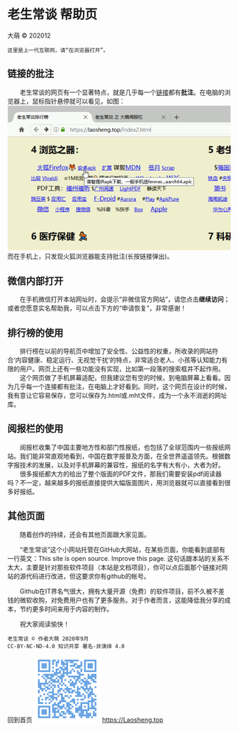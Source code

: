 老生常谈 帮助页
==============
大萌 © 202012

	这里是上一代互联网，请“在浏览器打开”。

链接的批注
------------

　　老生常谈的网页有一个显著特点，就是几乎每一个[链接](./helpweb.txt "这里显示的就是批注")都有**批注**。在电脑的浏览器上，鼠标指针悬停就可以看见，如图：
 ![](Help-Mouse.png)  
而在手机上，只发现火狐浏览器能支持批注(长按链接弹出)。


微信内部打开
------------

　　在手机微信打开本站网址时，会提示“非微信官方网站”，请您点击**继续访问**；或者您愿意实名帮助我，可以点击下方的“申请恢复”，非常感谢！


排行榜的使用
------------

　　排行榜在以前的导航页中增加了安全性、公益性的权重，所收录的网站符合‘内容健康、稳定运行、无视觉干扰’的特点，非常适合老人、小孩等认知能力有限的用户。网页上还有一些功能没有实现，比如第一段落的搜索框并不起作用。  
　　这个网页做了手机屏幕适配，但我建议您有空的时候，到电脑屏幕上看看。因为几乎每一个连接都有批注，在电脑上才好看到。同时，这个网页在设计的时候，我有意让它容易保存，您可以保存为.html或.mht文件，成为一个永不消逝的网址库。


阅报栏的使用
------------

　　阅报栏收集了中国主要地方性和部门性报纸，也包括了全球范围内一些报纸网站。我们能非常直观地看到，中国在数字报普及方面，在全世界遥遥领先。根据数字报技术的发展，以及对手机屏幕的兼容性，报纸的名字有大有小，大者为好。  
　　很多报纸都大方的给出了整个版面的PDF文件，那我们需要安装pdf阅读器吗？不一定，越来越多的报纸直接提供大幅版面图片，用浏览器就可以直接看到很多好报纸。  


其他页面
---------

　　随着创作的持续，还会有其他页面跟大家见面。

　　“老生常谈”这个小网站托管在GitHub大网站，在某些页面，你能看到底部有一行英文：This site is open source. Improve this page. 这句话跟本站的关系不太大，主要是针对那些软件项目（本站是文档项目），你可以点后面那个链接对网站的源代码进行改进，但这要求你有github的帐号。

　　Github在IT界名气很大，拥有大量开源（免费）的软件项目，前不久被不差钱的微软收购，对免费用户也有了更多服务。对于作者而言，这能降低我分享的成本，节约更多时间来用于内容的制作。

　　祝大家阅读愉快！

	老生常谈 © 作者大萌 2020年9月
	CC-BY-NC-ND-4.0 知识共享 署名-非演绎 4.0

回到首页
<a href=".." title="返回老生常谈首页"><img src="../indexQR-Blue.png" /></a> 
https://Laosheng.top
